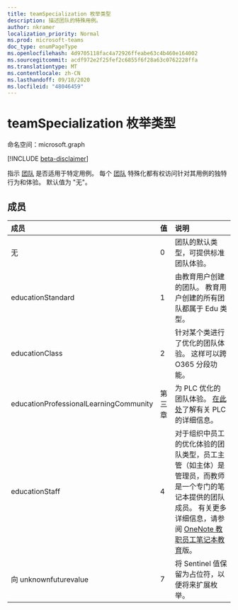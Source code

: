 ```yaml
---
title: teamSpecialization 枚举类型
description: 描述团队的特殊用例。
author: nkramer
localization_priority: Normal
ms.prod: microsoft-teams
doc_type: enumPageType
ms.openlocfilehash: 4d9705118fac4a72926ffeabe63c4b460e164002
ms.sourcegitcommit: acdf972e2f25fef2c6855f6f28a63c0762228ffa
ms.translationtype: MT
ms.contentlocale: zh-CN
ms.lasthandoff: 09/18/2020
ms.locfileid: "48046459"
---
```

# <a name="teamspecialization-enum-type"></a>teamSpecialization 枚举类型

命名空间：microsoft.graph

[!INCLUDE [beta-disclaimer](../../includes/beta-disclaimer.md)]

指示 [团队](../resources/team.md) 是否适用于特定用例。 每个 [团队](../resources/team.md) 特殊化都有权访问针对其用例的独特行为和体验。 默认值为 "无"。

## <a name="members"></a>成员

| 成员             | 值 | 说明                                                                |
| :----------------- | :---- | :------------------------------------------------------------------------- |
| 无               | 0     | 团队的默认类型，可提供标准团队体验。          |
| educationStandard  | 1      | 由教育用户创建的团队。 教育用户创建的所有团队都属于 Edu 类型。 |
| educationClass     | 2      | 针对某个类进行了优化的团队体验。 这样可以跨 O365 分段功能。 |
| educationProfessionalLearningCommunity | 第三章 | 为 PLC 优化的团队体验。 [在此处](https://en.wikipedia.org/wiki/Professional_learning_community)了解有关 PLC 的详细信息。 |
| educationStaff     | 4      |  对于组织中员工的优化体验的团队类型，员工主管（如主体）是管理员，而教师是一个专门的笔记本提供的团队成员。 有关更多详细信息，请参阅 [OneNote 教职员工笔记本教育](https://www.onenote.com/staffnotebookedu)版。 |
| 向 unknownfuturevalue | 7      | 将 Sentinel 值保留为占位符，以便将来扩展枚举。 |


